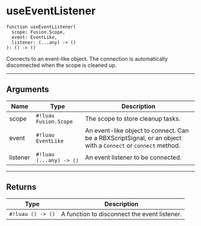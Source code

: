 <!-- This file was generated and is not intended for manual editing. -->
<!-- Run `lune run regen` to generate a fresh README. -->

# useEventListener

```Luau
function useEventListener(
  scope: Fusion.Scope,
  event: EventLike,
  listener: (...any) -> ()
): () -> ()
```

Connects to an event-like object. The connection is automatically disconnected when the scope is cleaned up.

---

## Arguments

| Name     | Type     | Description          |
| -------- | -------- | -------------------- |
| scope | `#!luau Fusion.Scope` | The scope to store cleanup tasks. |
| event | `#!luau EventLike` | An event-like object to connect. Can be a RBXScriptSignal, or an object with a `Connect` or `connect` method. |
| listener | `#!luau (...any) -> ()` | An event listener to be connected. |

---

## Returns

| Type     | Description                  |
| -------- | ---------------------------- |
| `#!luau () -> ()` | A function to disconnect the event listener. |
